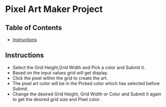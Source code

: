 # Pixel Art Maker Project

## Table of Contents

* [Instructions](#instructions)

## Instructions
- Select the Grid Height,Grid Width and Pick a color and Submit it.
- Based on the input values grid will get display.
- Click the pixel within the grid to create the art.
- The pixel art color will be in the Picked color which has selected before Submit.
- Change the desired Grid Height, Grid Width or Color and Submit it again to get the desired grid size and Pixel color. 